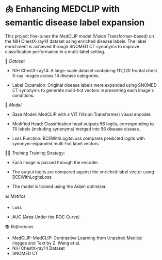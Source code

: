 # 🫁 Enhancing MEDCLIP with semantic disease label expansion 

This project fine-tunes the MedCLIP model (Vision Transformer-based) on the NIH ChestX-ray14 dataset using enriched disease labels. The label enrichment is achieved through SNOMED CT synonyms to improve  classification performance in a multi-label setting.

📁 *Dataset*
- NIH ChestX-ray14: A large-scale dataset containing 112,120 frontal chest X-ray images across 14 disease categories.

- Label Expansion: Original disease labels were expanded using SNOMED CT synonyms to generate multi-hot vectors representing each image's conditions.

🧠 *Model*
- Base Model: MedCLIP with a ViT (Vision Transformer) visual encoder.

- Modified Head: Classification head outputs 56 logits, corresponding to 70 labels (including synonyms) merged into 56 disease classes.

- Loss Function: BCEWithLogitsLoss compares predicted logits with synonym-expanded multi-hot label vectors.

🏋️‍♀️ *Training*
Training Strategy:

- Each image is passed through the encoder.

- The output logits are compared against the enriched label vector using BCEWithLogitsLoss.

- The model is trained using the Adam optimizer.

📊 *Metrics*

- Loss

- AUC (Area Under the ROC Curve)


📚 *References*

- MedCLIP: MedCLIP: Contrastive Learning from Unpaired Medical Images and Text by Z. Wang et al.
- NIH ChestX-ray14 Dataset
- SNOMED CT

